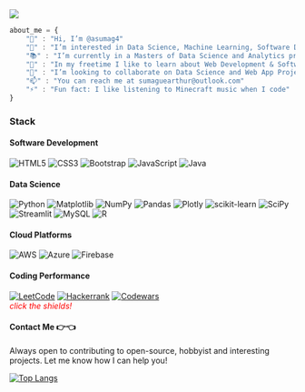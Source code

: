 <img width="auto" src="images/github-banner.png">

```javascript
about_me = {
    "👋" : "Hi, I’m @asumag4"
    "👀" : "I’m interested in Data Science, Machine Learning, Software Development and Scientific Computing"
    "📚" : "I’m currently in a Masters of Data Science and Analytics program"
    "🌱" : "In my freetime I like to learn about Web Development & Software Development"
    "💞️" : "I’m looking to collaborate on Data Science and Web App Projects :)"
    "📫" : "You can reach me at sumaguearthur@outlook.com"
    "⚡" : "Fun fact: I like listening to Minecraft music when I code"
}
```

### Stack

#### Software Development

![HTML5](https://img.shields.io/badge/html5-%23E34F26.svg?style=for-the-badge&logo=html5&logoColor=white) ![CSS3](https://img.shields.io/badge/css3-%231572B6.svg?style=for-the-badge&logo=css3&logoColor=white) ![Bootstrap](https://img.shields.io/badge/bootstrap-%238511FA.svg?style=for-the-badge&logo=bootstrap&logoColor=white) ![JavaScript](https://img.shields.io/badge/javascript-%23323330.svg?style=for-the-badge&logo=javascript&logoColor=%23F7DF1E) ![Java](https://img.shields.io/badge/java-%23ED8B00.svg?style=for-the-badge&logo=openjdk&logoColor=white)

#### Data Science

![Python](https://img.shields.io/badge/python-3670A0?style=for-the-badge&logo=python&logoColor=ffdd54) ![Matplotlib](https://img.shields.io/badge/Matplotlib-%23ffffff.svg?style=for-the-badge&logo=Matplotlib&logoColor=black) ![NumPy](https://img.shields.io/badge/numpy-%23013243.svg?style=for-the-badge&logo=numpy&logoColor=white) ![Pandas](https://img.shields.io/badge/pandas-%23150458.svg?style=for-the-badge&logo=pandas&logoColor=white) ![Plotly](https://img.shields.io/badge/Plotly-%233F4F75.svg?style=for-the-badge&logo=plotly&logoColor=white) ![scikit-learn](https://img.shields.io/badge/scikit--learn-%23F7931E.svg?style=for-the-badge&logo=scikit-learn&logoColor=white) ![SciPy](https://img.shields.io/badge/SciPy-%230C55A5.svg?style=for-the-badge&logo=scipy&logoColor=%white) ![Streamlit](https://img.shields.io/badge/Streamlit-%23FE4B4B.svg?style=for-the-badge&logo=streamlit&logoColor=white) ![MySQL](https://img.shields.io/badge/mysql-4479A1.svg?style=for-the-badge&logo=mysql&logoColor=white) ![R](https://img.shields.io/badge/r-%23276DC3.svg?style=for-the-badge&logo=r&logoColor=white)

#### Cloud Platforms

![AWS](https://img.shields.io/badge/AWS-%23FF9900.svg?style=for-the-badge&logo=amazon-aws&logoColor=white) ![Azure](https://img.shields.io/badge/azure-%230072C6.svg?style=for-the-badge&logo=microsoftazure&logoColor=white) ![Firebase](https://img.shields.io/badge/firebase-a08021?style=for-the-badge&logo=firebase&logoColor=ffcd34)

#### Coding Performance

<a href="https://leetcode.com/u/asumag4/">![LeetCode](https://img.shields.io/badge/LeetCode-000000?style=for-the-badge&logo=LeetCode&logoColor=#d16c06)</a> <a href="https://www.hackerrank.com/profile/sumaguearthur">![Hackerrank](https://img.shields.io/badge/-Hackerrank-2EC866?style=for-the-badge&logo=HackerRank&logoColor=white)</a> <a href="https://www.codewars.com/users/avls3">![Codewars](https://img.shields.io/badge/Codewars-B1361E?style=for-the-badge&logo=codewars&logoColor=grey)</a> <br>
<span style='color:red'>_click the shields!_</span>

#### Contact Me 👉👈

Always open to contributing to open-source, hobbyist and interesting projects. Let me know how I can help you!

[![Top Langs](https://github-readme-stats.vercel.app/api/top-langs/?username=asumag4&layout=compact)](https://github.com/yushi1007)

<!---
asumag4/asumag4 is a ✨ special ✨ repository because its `README.md` (this file) appears on your GitHub profile.
You can click the Preview link to take a look at your changes.
--->
